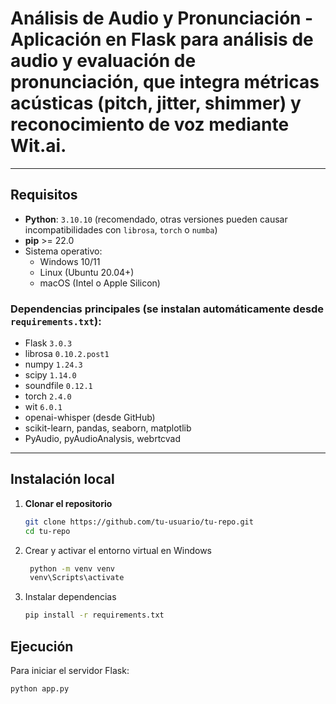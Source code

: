 # Análisis de Audio y Pronunciación - Aplicación en **Flask** para análisis de audio y evaluación de pronunciación, que integra métricas acústicas (pitch, jitter, shimmer) y reconocimiento de voz mediante **Wit.ai**.

---

## Requisitos

- **Python**: `3.10.10` (recomendado, otras versiones pueden causar incompatibilidades con `librosa`, `torch` o `numba`)
- **pip** >= 22.0
- Sistema operativo:
  - Windows 10/11
  - Linux (Ubuntu 20.04+)
  - macOS (Intel o Apple Silicon)

### Dependencias principales (se instalan automáticamente desde `requirements.txt`):
- Flask `3.0.3`
- librosa `0.10.2.post1`
- numpy `1.24.3`
- scipy `1.14.0`
- soundfile `0.12.1`
- torch `2.4.0`
- wit `6.0.1`
- openai-whisper (desde GitHub)
- scikit-learn, pandas, seaborn, matplotlib
- PyAudio, pyAudioAnalysis, webrtcvad

---

## Instalación local

1. **Clonar el repositorio**
   ```bash
   git clone https://github.com/tu-usuario/tu-repo.git
   cd tu-repo

2. Crear y activar el entorno virtual en Windows
   ```bash
    python -m venv venv
    venv\Scripts\activate

3. Instalar dependencias
   ```bash
   pip install -r requirements.txt

## Ejecución

Para iniciar el servidor Flask:
```bash
python app.py
